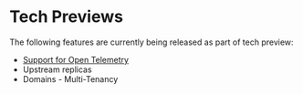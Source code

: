 # Tech Previews

The following features are currently being released as part of tech preview:

- [Support for Open Telemetry](site:pulpcore/docs/admin/learn/architecture/#telemetry-support)
- Upstream replicas
- Domains - Multi-Tenancy
